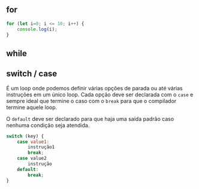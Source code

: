 ## for

```js
for (let i=0; i <= 10; i++) {
	console.log(i);
}
```


## while

## switch / case

É um loop onde podemos definir várias opções de parada ou até várias instruções em um único loop. Cada opção deve ser declarada com o `case` e sempre ideal que termine o caso com o `break` para que o compilador termine aquele loop.

O `default` deve ser declarado para que haja uma saída padrão caso nenhuma condição seja atendida.

```js
switch (key) {
    case value1:
		instrução1
		break;
	case value2
		instrução
	default:
        break;
}
```